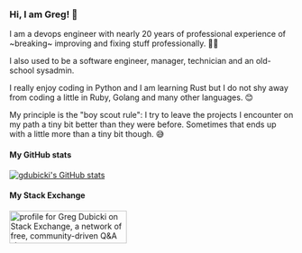 ### Hi, I am Greg! 👋

I am a devops engineer with nearly 20 years of professional experience of ~breaking~ improving and fixing stuff professionally. 🧔‍♂️

I also used to be a software engineer, manager, technician and an old-school sysadmin.

I really enjoy coding in Python and I am learning Rust but I do not shy away from coding a little in Ruby, Golang and many other languages. 😊

My principle is the "boy scout rule": I try to leave the projects I encounter on my path a tiny bit better than they were before. Sometimes that ends up with a little more than a tiny bit though. 😅

#### My GitHub stats

[![gdubicki's GitHub stats](https://github-readme-stats.vercel.app/api?username=gdubicki&show_icons=true&hide_title=true)](https://github.com/anuraghazra/github-readme-stats)

#### My Stack Exchange

<a href="https://stackexchange.com/users/502326"><img src="https://stackexchange.com/users/flair/502326.png" width="208" height="58" alt="profile for Greg Dubicki on Stack Exchange, a network of free, community-driven Q&amp;A sites" title="profile for Greg Dubicki on Stack Exchange, a network of free, community-driven Q&amp;A sites"></a>
